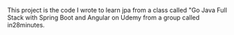 This project is the code I wrote to learn jpa from a class called "Go Java Full Stack with Spring Boot and Angular on Udemy from a group called in28minutes.  
